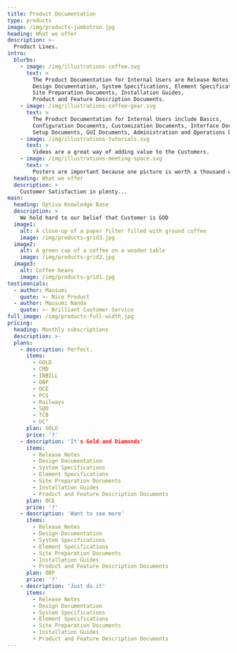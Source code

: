 ```yaml
---
title: Product Documentation
type: products
image: /img/products-jumbotron.jpg
heading: What we offer
description: >-
  Product Lines.
intro:
  blurbs:
    - image: /img/illustrations-coffee.svg
      text: >
        The Product Documentation for Internal Users are Release Notes, 
        Design Documentation, System Specifications, Element Specifications, 
        Site Preparation Documents, Installation Guides, 
        Product and Feature Description Documents.
    - image: /img/illustrations-coffee-gear.svg
      text: >
        The Product Documentation for Internal Users include Basics, 
        Configuration Documents, Customization Documents, Interface Documents, 
        Setup Documents, GUI Documents, Administration and Operations Documentation.
    - image: /img/illustrations-tutorials.svg
      text: >
        Videos are a great way of adding value to the Customers.
    - image: /img/illustrations-meeting-space.svg
      text: >
        Posters are important because one picture is worth a thousand words.
  heading: What we offer
  description: >
    Customer Satisfaction in plenty...
main:
  heading: Optiva Knowledge Base
  description: >
    We hold hard to our belief that Customer is GOD
  image1:
    alt: A close-up of a paper filter filled with ground coffee
    image: /img/products-grid3.jpg
  image2:
    alt: A green cup of a coffee on a wooden table
    image: /img/products-grid2.jpg
  image3:
    alt: Coffee beans
    image: /img/products-grid1.jpg
testimonials:
  - author: Mausumi
    quote: >- Nice Product  
  - author: Mausumi Nanda
    quote: >- Brilliant Customer Service    
full_image: /img/products-full-width.jpg
pricing:
  heading: Monthly subscriptions
  description: >-    
  plans:
    - description: Perfect.
      items:
        - GOLD
        - CMD
        - INBILL
        - OBP
        - OCE
        - PCS
        - Railways
        - S@O
        - TCB
        - UC"      
      plan: GOLD
      price: '?'
    - description: 'It's Gold and Diamonds'
      items:
        - Release Notes
        - Design Documentation
        - System Specifications
        - Element Specifications
        - Site Preparation Documents
        - Installation Guides
        - Product and Feature Description Documents
      plan: OCE
      price: '?'
    - description: 'Want to see more'
      items:
        - Release Notes
        - Design Documentation
        - System Specifications
        - Element Specifications
        - Site Preparation Documents
        - Installation Guides
        - Product and Feature Description Documents
      plan: OBP
      price: '?'
    - description: 'Just do it'
      items:
        - Release Notes
        - Design Documentation
        - System Specifications
        - Element Specifications
        - Site Preparation Documents
        - Installation Guides
        - Product and Feature Description Documents
---
```





